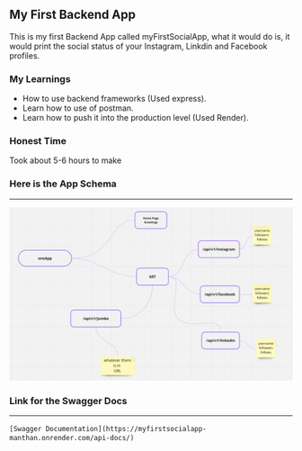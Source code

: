 ## My First Backend App

This is my first Backend App called myFirstSocialApp, what it would do is, it would print the social status of your Instagram, Linkdin and Facebook profiles.

### My Learnings
- How to use backend frameworks (Used express).
- Learn how to use of postman.
- Learn how to push it into the production level (Used Render).

### Honest Time 
 Took about 5-6 hours to make 

 ### Here is the App Schema 
---

 ![Mind Mapp](./images/Screenshot%202023-04-12%20at%204.34.27%20PM.png)

 ### Link for the Swagger Docs
 ---
 	[Swagger Documentation](https://myfirstsocialapp-manthan.onrender.com/api-docs/)
